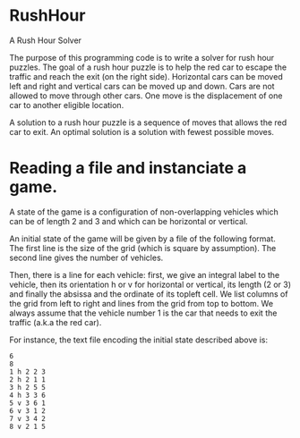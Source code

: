# RushHour
A Rush Hour Solver

The purpose of this programming code is to write a solver for rush hour puzzles. The goal of a rush hour puzzle is to help the red car to escape the traffic and reach the exit (on the right side). Horizontal cars can be moved left and right and vertical cars can be moved up and down. Cars are not allowed to move through other cars. One move is the displacement of one car to another eligible location.

A solution to a rush hour puzzle is a sequence of moves that allows the red car to exit. An optimal solution is a solution with fewest possible moves.

# Reading a file and instanciate a game. 

A state of the game is a configuration of non-overlapping vehicles which can be of length 2 and 3 and which can be horizontal or vertical.

An initial state of the game will be given by a file of the following format. The first line is the size of the grid (which is square by assumption). The second line gives the number of vehicles.

Then, there is a line for each vehicle: first, we give an integral label to the vehicle, then its orientation h or v for horizontal or vertical, its length (2 or 3) and finally the absissa and the ordinate of its topleft cell. We list columns of the grid from left to right and lines from the grid from top to bottom. We always assume that the vehicle number 1 is the car that needs to exit the traffic (a.k.a the red car).

For instance, the text file encoding the initial state described above is:

    6
    8 
    1 h 2 2 3 
    2 h 2 1 1 
    3 h 2 5 5 
    4 h 3 3 6 
    5 v 3 6 1 
    6 v 3 1 2 
    7 v 3 4 2 
    8 v 2 1 5
